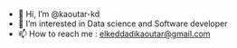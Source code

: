 - 👋 Hi, I’m @kaoutar-kd
- 👀 I’m interested in Data science and Software developer
- 📫 How to reach me : elkeddadikaoutar@gmail.com

<!---
kaoutar-kd/kaoutar-kd is a ✨ special ✨ repository because its `README.md` (this file) appears on your GitHub profile.
You can click the Preview link to take a look at your changes.
--->
